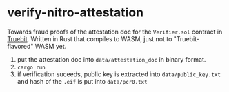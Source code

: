 # verify-nitro-attestation
Towards fraud proofs of the attestation doc for the `Verifier.sol` contract in [Truebit](https://truebit.io). Written in Rust that compiles to WASM, just not to "Truebit-flavored" WASM yet.

1) put the attestation doc into `data/attestation_doc` in binary format. 
2) `cargo run`
3) if verification suceeds, public key is extracted into `data/public_key.txt` and hash of the `.eif` is put into `data/pcr0.txt`
